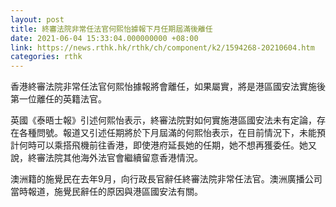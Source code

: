 ```yaml
---
layout: post
title: 終審法院非常任法官何熙怡據報下月任期屆滿後離任
date: 2021-06-04 15:33:04.000000000 +08:00
link: https://news.rthk.hk/rthk/ch/component/k2/1594268-20210604.htm
categories: rthk
---
```


香港終審法院非常任法官何熙怡據報將會離任，如果屬實，將是港區國安法實施後第一位離任的英籍法官。

英國《泰晤士報》引述何熙怡表示，終審法院對如何實施港區國安法未有定論，存在各種問號。報道又引述任期將於下月屆滿的何熙怡表示，在目前情況下，未能預計何時可以乘搭飛機前往香港，即使港府延長她的任期，她不想再獲委任。她又說，終審法院其他海外法官會繼續留意香港情況。

澳洲籍的施覺民在去年9月，向行政長官辭任終審法院非常任法官。澳洲廣播公司當時報道，施覺民辭任的原因與港區國安法有關。
